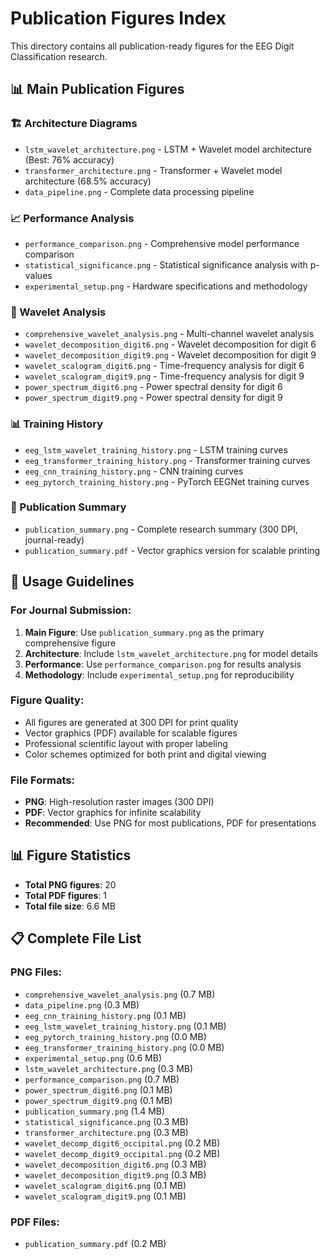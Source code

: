 # Publication Figures Index

This directory contains all publication-ready figures for the EEG Digit Classification research.

## 📊 Main Publication Figures

### 🏗️ Architecture Diagrams
- `lstm_wavelet_architecture.png` - LSTM + Wavelet model architecture (Best: 76% accuracy)
- `transformer_architecture.png` - Transformer + Wavelet model architecture (68.5% accuracy)
- `data_pipeline.png` - Complete data processing pipeline

### 📈 Performance Analysis
- `performance_comparison.png` - Comprehensive model performance comparison
- `statistical_significance.png` - Statistical significance analysis with p-values
- `experimental_setup.png` - Hardware specifications and methodology

### 🌊 Wavelet Analysis
- `comprehensive_wavelet_analysis.png` - Multi-channel wavelet analysis
- `wavelet_decomposition_digit6.png` - Wavelet decomposition for digit 6
- `wavelet_decomposition_digit9.png` - Wavelet decomposition for digit 9
- `wavelet_scalogram_digit6.png` - Time-frequency analysis for digit 6
- `wavelet_scalogram_digit9.png` - Time-frequency analysis for digit 9
- `power_spectrum_digit6.png` - Power spectral density for digit 6
- `power_spectrum_digit9.png` - Power spectral density for digit 9

### 📊 Training History
- `eeg_lstm_wavelet_training_history.png` - LSTM training curves
- `eeg_transformer_training_history.png` - Transformer training curves
- `eeg_cnn_training_history.png` - CNN training curves
- `eeg_pytorch_training_history.png` - PyTorch EEGNet training curves

### 📄 Publication Summary
- `publication_summary.png` - Complete research summary (300 DPI, journal-ready)
- `publication_summary.pdf` - Vector graphics version for scalable printing

## 🎯 Usage Guidelines

### For Journal Submission:
1. **Main Figure**: Use `publication_summary.png` as the primary comprehensive figure
2. **Architecture**: Include `lstm_wavelet_architecture.png` for model details
3. **Performance**: Use `performance_comparison.png` for results analysis
4. **Methodology**: Include `experimental_setup.png` for reproducibility

### Figure Quality:
- All figures are generated at 300 DPI for print quality
- Vector graphics (PDF) available for scalable figures
- Professional scientific layout with proper labeling
- Color schemes optimized for both print and digital viewing

### File Formats:
- **PNG**: High-resolution raster images (300 DPI)
- **PDF**: Vector graphics for infinite scalability
- **Recommended**: Use PNG for most publications, PDF for presentations

## 📊 Figure Statistics

- **Total PNG figures**: 20
- **Total PDF figures**: 1
- **Total file size**: 6.6 MB

## 📋 Complete File List

### PNG Files:
- `comprehensive_wavelet_analysis.png` (0.7 MB)
- `data_pipeline.png` (0.3 MB)
- `eeg_cnn_training_history.png` (0.1 MB)
- `eeg_lstm_wavelet_training_history.png` (0.1 MB)
- `eeg_pytorch_training_history.png` (0.0 MB)
- `eeg_transformer_training_history.png` (0.0 MB)
- `experimental_setup.png` (0.6 MB)
- `lstm_wavelet_architecture.png` (0.3 MB)
- `performance_comparison.png` (0.7 MB)
- `power_spectrum_digit6.png` (0.1 MB)
- `power_spectrum_digit9.png` (0.1 MB)
- `publication_summary.png` (1.4 MB)
- `statistical_significance.png` (0.3 MB)
- `transformer_architecture.png` (0.3 MB)
- `wavelet_decomp_digit6_occipital.png` (0.2 MB)
- `wavelet_decomp_digit9_occipital.png` (0.2 MB)
- `wavelet_decomposition_digit6.png` (0.3 MB)
- `wavelet_decomposition_digit9.png` (0.3 MB)
- `wavelet_scalogram_digit6.png` (0.1 MB)
- `wavelet_scalogram_digit9.png` (0.1 MB)

### PDF Files:
- `publication_summary.pdf` (0.2 MB)
